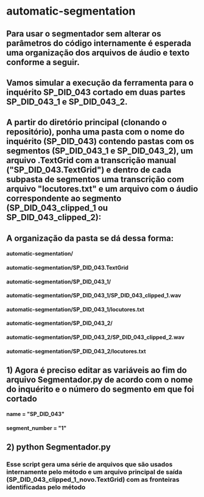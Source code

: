 # automatic-segmentation

## Para usar o segmentador sem alterar os parâmetros do código internamente é esperada uma organização dos arquivos de áudio e texto conforme a seguir.

## Vamos simular a execução da ferramenta para o inquérito SP_DID_043 cortado em duas partes SP_DID_043_1 e SP_DID_043_2.

## A partir do diretório principal (clonando o repositório), ponha uma pasta com o nome do inquérito (SP_DID_043) contendo pastas com os segmentos (SP_DID_043_1 e SP_DID_043_2), um arquivo .TextGrid com a transcrição manual ("SP_DID_043.TextGrid") e dentro de cada subpasta de segmentos uma transcrição com arquivo "locutores.txt" e um arquivo com o áudio correspondente ao segmento (SP_DID_043_clipped_1 ou SP_DID_043_clipped_2):

## A organização da pasta se dá dessa forma:

#### automatic-segmentation/
#### automatic-segmentation/SP_DID_043.TextGrid
#### automatic-segmentation/SP_DID_043_1/
#### automatic-segmentation/SP_DID_043_1/SP_DID_043_clipped_1.wav
#### automatic-segmentation/SP_DID_043_1/locutores.txt
#### automatic-segmentation/SP_DID_043_2/
#### automatic-segmentation/SP_DID_043_2/SP_DID_043_clipped_2.wav
#### automatic-segmentation/SP_DID_043_2/locutores.txt

## 1) Agora é preciso editar as variáveis ao fim do arquivo Segmentador.py de acordo com o nome do inquérito e o número do segmento em que foi cortado

#### name = "SP_DID_043"
#### segment_number = "1"

## 2) python Segmentador.py
### Esse script gera uma série de arquivos que são usados internamente pelo método e um arquivo principal de saída (SP_DID_043_clipped_1_novo.TextGrid) com as fronteiras identificadas pelo método
